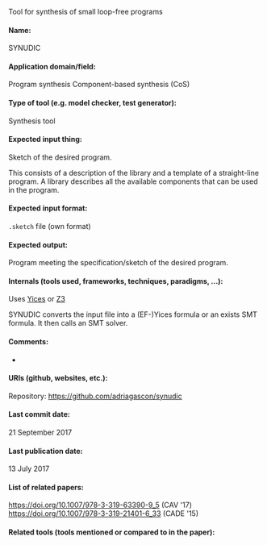 Tool for synthesis of small loop-free programs

#### Name:
SYNUDIC

#### Application domain/field:
Program synthesis
Component-based synthesis (CoS)

#### Type of tool (e.g. model checker, test generator):
Synthesis tool

#### Expected input thing:
Sketch of the desired program. 

This consists of a description of the library and a template of a straight-line program. A library describes all the available components that can be used in the program.

#### Expected input format:
`.sketch` file (own format)

#### Expected output:
Program meeting the specification/sketch of the desired program.

#### Internals (tools used, frameworks, techniques, paradigms, ...):
Uses [Yices](../Solvers/SMT/Yices.md) or [Z3](Z3.md)

SYNUDIC converts the input file into a (EF-)Yices formula or an exists SMT formula. It then calls an SMT solver.

#### Comments:
-

#### URIs (github, websites, etc.):
Repository: https://github.com/adriagascon/synudic

#### Last commit date:
21 September 2017

#### Last publication date:
13 July 2017

#### List of related papers:
https://doi.org/10.1007/978-3-319-63390-9_5 (CAV '17)
https://doi.org/10.1007/978-3-319-21401-6_33 (CADE '15)

#### Related tools (tools mentioned or compared to in the paper):
